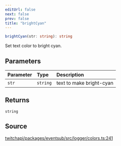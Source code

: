 ```yaml
---
editUrl: false
next: false
prev: false
title: "brightCyan"
---
```


```ts
brightCyan(str: string): string
```

Set text color to bright cyan.

## Parameters

| Parameter | Type | Description |
| :------ | :------ | :------ |
| `str` | `string` | text to make bright-cyan |

## Returns

`string`

## Source

[twitchapi/packages/eventsub/src/logger/colors.ts:241](https://github.com/pablornc/twitchapi//blob/b274026/packages/eventsub/src/logger/colors.ts#L241)
